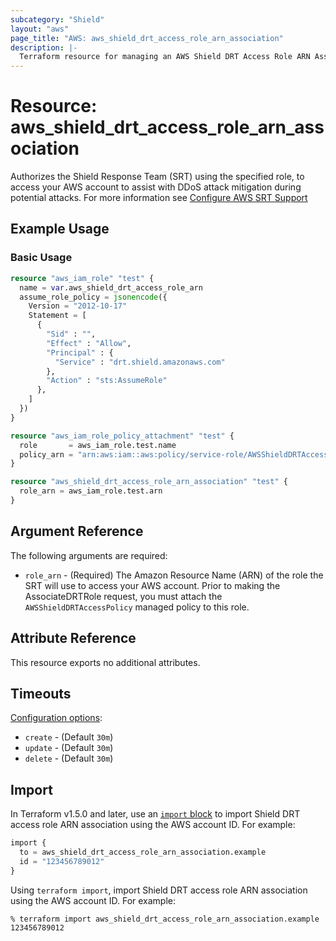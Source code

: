```yaml
---
subcategory: "Shield"
layout: "aws"
page_title: "AWS: aws_shield_drt_access_role_arn_association"
description: |-
  Terraform resource for managing an AWS Shield DRT Access Role ARN Association.
---
```


# Resource: aws_shield_drt_access_role_arn_association

Authorizes the Shield Response Team (SRT) using the specified role, to access your AWS account to assist with DDoS attack mitigation during potential attacks.
For more information see [Configure AWS SRT Support](https://docs.aws.amazon.com/waf/latest/developerguide/authorize-srt.html)

## Example Usage

### Basic Usage

```terraform
resource "aws_iam_role" "test" {
  name = var.aws_shield_drt_access_role_arn
  assume_role_policy = jsonencode({
    Version = "2012-10-17"
    Statement = [
      {
        "Sid" : "",
        "Effect" : "Allow",
        "Principal" : {
          "Service" : "drt.shield.amazonaws.com"
        },
        "Action" : "sts:AssumeRole"
      },
    ]
  })
}

resource "aws_iam_role_policy_attachment" "test" {
  role       = aws_iam_role.test.name
  policy_arn = "arn:aws:iam::aws:policy/service-role/AWSShieldDRTAccessPolicy"
}

resource "aws_shield_drt_access_role_arn_association" "test" {
  role_arn = aws_iam_role.test.arn
}
```

## Argument Reference

The following arguments are required:

* `role_arn` - (Required) The Amazon Resource Name (ARN) of the role the SRT will use to access your AWS account. Prior to making the AssociateDRTRole request, you must attach the `AWSShieldDRTAccessPolicy` managed policy to this role.

## Attribute Reference

This resource exports no additional attributes.

## Timeouts

[Configuration options](https://developer.hashicorp.com/terraform/language/resources/syntax#operation-timeouts):

* `create` - (Default `30m`)
* `update` - (Default `30m`)
* `delete` - (Default `30m`)

## Import

In Terraform v1.5.0 and later, use an [`import` block](https://developer.hashicorp.com/terraform/language/import) to import Shield DRT access role ARN association using the AWS account ID. For example:

```terraform
import {
  to = aws_shield_drt_access_role_arn_association.example
  id = "123456789012"
}
```

Using `terraform import`, import Shield DRT access role ARN association using the AWS account ID. For example:

```console
% terraform import aws_shield_drt_access_role_arn_association.example 123456789012
```
